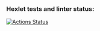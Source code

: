 ### Hexlet tests and linter status:
[![Actions Status](https://github.com/Snookerfort/js-oop-project-62/actions/workflows/hexlet-check.yml/badge.svg)](https://github.com/Snookerfort/js-oop-project-62/actions)
